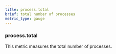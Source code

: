 ```yaml
---
title: process.total
brief: total number of processes
metric_type: gauge
---
```

### process.total

This metric measures the total number of processes.
